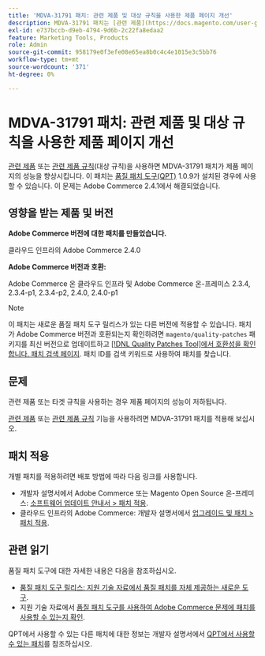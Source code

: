 ```yaml
---
title: 'MDVA-31791 패치: 관련 제품 및 대상 규칙을 사용한 제품 페이지 개선'
description: MDVA-31791 패치는 [관련 제품](https://docs.magento.com/user-guide/catalog/settings-advanced-related-products.html) 또는 [관련 제품 규칙](https://docs.magento.com/user-guide/marketing/product-related-rules.html)(대상 규칙)을 사용하는 경우 제품 페이지의 성능을 향상시킵니다. 이 패치는 [Quality Patches Tool (QPT)](/help/announcements/adobe-commerce-announcements/magento-quality-patches-released-new-tool-to-self-serve-quality-patches.md) 1.0.9가 설치된 경우 사용할 수 있습니다. 이 문제는 Adobe Commerce 2.4.1에서 해결되었습니다.
exl-id: e737bccb-d9eb-4794-9d6b-2c22fa8edaa2
feature: Marketing Tools, Products
role: Admin
source-git-commit: 958179e0f3efe08e65ea8b0c4c4e1015e3c5bb76
workflow-type: tm+mt
source-wordcount: '371'
ht-degree: 0%

---
```


# MDVA-31791 패치: 관련 제품 및 대상 규칙을 사용한 제품 페이지 개선

[관련 제품](https://docs.magento.com/user-guide/catalog/settings-advanced-related-products.html) 또는 [관련 제품 규칙](https://docs.magento.com/user-guide/marketing/product-related-rules.html)(대상 규칙)을 사용하면 MDVA-31791 패치가 제품 페이지의 성능을 향상시킵니다. 이 패치는 [품질 패치 도구(QPT)](/help/announcements/adobe-commerce-announcements/magento-quality-patches-released-new-tool-to-self-serve-quality-patches.md) 1.0.9가 설치된 경우에 사용할 수 있습니다. 이 문제는 Adobe Commerce 2.4.1에서 해결되었습니다.

## 영향을 받는 제품 및 버전

**Adobe Commerce 버전에 대한 패치를 만들었습니다.**

클라우드 인프라의 Adobe Commerce 2.4.0

**Adobe Commerce 버전과 호환:**

Adobe Commerce 온 클라우드 인프라 및 Adobe Commerce 온-프레미스 2.3.4, 2.3.4-p1, 2.3.4-p2, 2.4.0, 2.4.0-p1

>[!NOTE]
>
>이 패치는 새로운 품질 패치 도구 릴리스가 있는 다른 버전에 적용할 수 있습니다. 패치가 Adobe Commerce 버전과 호환되는지 확인하려면 `magento/quality-patches` 패키지를 최신 버전으로 업데이트하고 [[!DNL Quality Patches Tool]에서 호환성을 확인합니다. 패치 검색 페이지](https://devdocs.magento.com/quality-patches/tool.html#patch-grid). 패치 ID를 검색 키워드로 사용하여 패치를 찾습니다.

## 문제

관련 제품 또는 타겟 규칙을 사용하는 경우 제품 페이지의 성능이 저하됩니다.

[관련 제품](https://docs.magento.com/user-guide/catalog/settings-advanced-related-products.html) 또는 [관련 제품 규칙](https://docs.magento.com/user-guide/marketing/product-related-rules.html) 기능을 사용하려면 MDVA-31791 패치를 적용해 보십시오.

## 패치 적용

개별 패치를 적용하려면 배포 방법에 따라 다음 링크를 사용합니다.

* 개발자 설명서에서 Adobe Commerce 또는 Magento Open Source 온-프레미스: [소프트웨어 업데이트 안내서 > 패치 적용](https://devdocs.magento.com/guides/v2.4/comp-mgr/patching/mqp.html).
* 클라우드 인프라의 Adobe Commerce: 개발자 설명서에서 [업그레이드 및 패치 > 패치 적용](https://devdocs.magento.com/cloud/project/project-patch.html).

## 관련 읽기

품질 패치 도구에 대한 자세한 내용은 다음을 참조하십시오.

* [품질 패치 도구 릴리스: 지원 기술 자료에서 품질 패치를 자체 제공하는 새로운 도구](/help/announcements/adobe-commerce-announcements/magento-quality-patches-released-new-tool-to-self-serve-quality-patches.md).
* 지원 기술 자료에서 [품질 패치 도구를 사용하여 Adobe Commerce 문제에 패치를 사용할 수 있는지 확인](/help/support-tools/patches-available-in-qpt-tool/check-patch-for-magento-issue-with-magento-quality-patches.md).

QPT에서 사용할 수 있는 다른 패치에 대한 정보는 개발자 설명서에서 [QPT에서 사용할 수 있는 패치](https://devdocs.magento.com/quality-patches/tool.html#patch-grid)를 참조하십시오.
